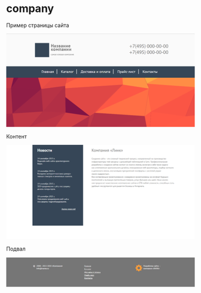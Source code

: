 # company
<p>Пример страницы сайта</p>

![alt text](https://github.com/Alenale/company/blob/master/img/2018-02-11_13-13-25.png)
<p>Контент</p>

![alt text](https://github.com/Alenale/company/blob/master/img/2018-02-11_13-20-46.png)
<p>Подвал</p>

![alt text](https://github.com/Alenale/company/blob/master/img/2018-02-11_13-22-35.png)
